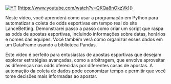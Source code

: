 [![YT](https://i.ytimg.com/vi/QKQa8nOkzVk/maxresdefault.jpg)](https://www.youtube.com/watch?v=QKQa8nOkzVk)
[https://www.youtube.com/watch?v=QKQa8nOkzVk]()

Neste vídeo, você aprenderá como usar a programação em Python para automatizar a coleta de odds esportivas 
em tempo real do site LanceBetting. Demonstrarei passo a passo como criar um script que raspa as odds de
apostas esportivas, incluindo informações sobre datas, horários e nomes das equipes. Você também verá como 
organizar esses dados em um DataFrame usando a biblioteca Pandas.

Este vídeo é perfeito para entusiastas de apostas esportivas que desejam explorar estratégias avançadas, 
como a arbitragem, que envolve aproveitar as diferenças nas odds oferecidas por diferentes casas de apostas. 
A automação da coleta de dados pode economizar tempo e permitir que você tome decisões mais informadas ao apostar.
